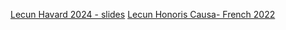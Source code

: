[Lecun Havard 2024 - slides](https://drive.google.com/file/d/1Ymx_LCVzy7vZXalrVHPXjX9qbpd9k_bo/view)
[Lecun Honoris Causa- French 2022](https://www.youtube.com/watch?v=UVMeGieZuCo)
